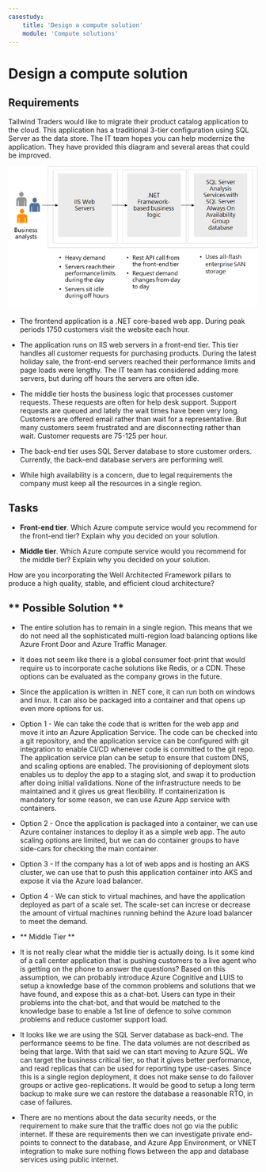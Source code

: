 ```yaml
---
casestudy:
    title: 'Design a compute solution'
    module: 'Compute solutions'
---
```


# Design a compute solution

## Requirements

Tailwind Traders would like to migrate their product catalog application to the cloud. This application has a traditional 3-tier configuration using SQL Server as the data store. The IT team hopes you can help modernize the application. They have provided this diagram and several areas that could be improved. 

![compute architecture](media/compute.png)

* The frontend application is a .NET core-based web app. During peak periods 1750 customers visit the website each hour. 

* The application runs on IIS web servers in a front-end tier. This tier handles all customer requests for purchasing products. During the latest holiday sale, the front-end servers reached their performance limits and page loads were lengthy. The IT team has considered adding more servers, but during off hours the servers are often idle.

* The middle tier hosts the business logic that processes customer requests. These requests are often for help desk support. Support requests are queued and lately the wait times have been very long. Customers are offered email rather than wait for a representative. But many customers seem frustrated and are disconnecting rather than wait. Customer requests are 75-125 per hour. 

* The back-end tier uses SQL Server database to store customer orders. Currently, the back-end database servers are performing well.

* While high availability is a concern, due to legal requirements the company must keep all the resources in a single region.

## Tasks

* **Front-end tier**. Which Azure compute service would you recommend for the front-end tier? Explain why you decided on your solution. 

* **Middle tier**. Which Azure compute service would you recommend for the middle tier? Explain why you decided on your solution. 

How are you incorporating the Well Architected Framework pillars to produce a high quality, stable, and efficient cloud architecture?


## ** Possible Solution **
* The entire solution has to remain in a single region. This means that we do not need all the sophisticated multi-region load balancing options like Azure Front Door and Azure Traffic Manager.

* It does not seem like there is a global consumer foot-print that would require us to incorporate cache solutions like Redis, or a CDN. These options can be evaluated as the company grows in the future. 

* Since the application is written in .NET core, it can run both on windows and linux. It can also be packaged into a container and that opens up even more options for us. 

* Option 1 - We can take the code that is written for the web app and move it into an Azure Application Service. The code can be checked into a git repository, and the application service can be configured with git integration to enable CI/CD whenever code is committed to the git repo. The application service plan can be setup to ensure that custom DNS, and scaling options are enabled. The provisioning of deployment slots enables us to deploy the app to a staging slot, and swap it to production after doing initial validations. None of the infrastructure needs to be maintained and it gives us great flexibility. If containerization is mandatory for some reason, we can use Azure App service with containers.

* Option 2 - Once the application is packaged into a container, we can use Azure container instances to deploy it as a simple web app. The auto scaling options are limited, but we can do container groups to have side-cars for checking the main container. 

* Option 3 - If the company has a lot of web apps and is hosting an AKS cluster, we can use that to push this application container into AKS and expose it via the Azure load balancer. 

* Option 4 - We can stick to virtual machines, and have the application deployed as part of a scale set. The scale-set can increse or decrease the amount of virtual machines running behind the Azure load balancer to meet the demand. 

* ** Middle Tier **
* It  is not really clear what the middle tier is actually doing. Is it some kind of a call center application that is pushing customers to a live agent who is getting on the phone to answer the questions? Based on this assumption, we can probably introduce Azure Cognitive and LUIS to setup a knowledge base of the common problems and solutions that we have found, and expose this as a chat-bot. Users can type in their problems into the chat-bot, and that would be matched to the knowledge base to enable a 1st line of defence to solve common problems and reduce customer support load. 

* It looks like we are using the SQL Server database as back-end. The performance seems to be fine. The data volumes are not described as being that large. With that said we can start moving to Azure SQL.  We can target the business critical tier, so that it gives better performance, and read replicas that can be used for reporting type use-cases. Since this is a single region deployment, it does not make sense to do failover groups or active geo-replications. It would be good to setup a long term backup to make sure we can restore the database a reasonable RTO, in case of failures.

* There are no mentions about the data security needs, or the requirement to make sure that the traffic does not go via the public internet. If these are requirements then we can investigate private end-points to connect to the database, and Azure App Environment, or VNET integration to make sure nothing flows between the app and database services using public internet. 
